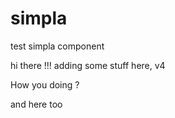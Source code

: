 # simpla
test simpla component

hi there !!!  adding some stuff here, v4

How you doing ?

and here too
